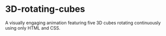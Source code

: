 # 3D-rotating-cubes
A visually engaging animation featuring five 3D cubes rotating continuously using only HTML and CSS.
